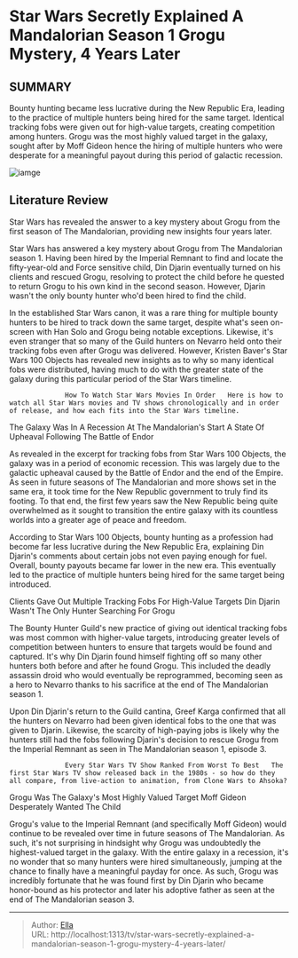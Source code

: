 # Star Wars Secretly Explained A Mandalorian Season 1 Grogu Mystery, 4 Years Later


## SUMMARY 



  Bounty hunting became less lucrative during the New Republic Era, leading to the practice of multiple hunters being hired for the same target.   Identical tracking fobs were given out for high-value targets, creating competition among hunters.   Grogu was the most highly valued target in the galaxy, sought after by Moff Gideon hence the hiring of multiple hunters who were desperate for a meaningful payout during this period of galactic recession.  

![iamge](https://static1.srcdn.com/wordpress/wp-content/uploads/2024/01/grogu-and-mandalorian-season-1.jpg)

## Literature Review
Star Wars has revealed the answer to a key mystery about Grogu from the first season of The Mandalorian, providing new insights four years later.




Star Wars has answered a key mystery about Grogu from The Mandalorian season 1. Having been hired by the Imperial Remnant to find and locate the fifty-year-old and Force sensitive child, Din Djarin eventually turned on his clients and rescued Grogu, resolving to protect the child before he quested to return Grogu to his own kind in the second season. However, Djarin wasn&#39;t the only bounty hunter who&#39;d been hired to find the child.




In the established Star Wars canon, it was a rare thing for multiple bounty hunters to be hired to track down the same target, despite what&#39;s seen on-screen with Han Solo and Grogu being notable exceptions. Likewise, it&#39;s even stranger that so many of the Guild hunters on Nevarro held onto their tracking fobs even after Grogu was delivered. However, Kristen Baver&#39;s Star Wars 100 Objects has revealed new insights as to why so many identical fobs were distributed, having much to do with the greater state of the galaxy during this particular period of the Star Wars timeline.

                  How To Watch Star Wars Movies In Order   Here is how to watch all Star Wars movies and TV shows chronologically and in order of release, and how each fits into the Star Wars timeline.    


 The Galaxy Was In A Recession At The Mandalorian&#39;s Start 
A State Of Upheaval Following The Battle of Endor
          




As revealed in the excerpt for tracking fobs from Star Wars 100 Objects, the galaxy was in a period of economic recession. This was largely due to the galactic upheaval caused by the Battle of Endor and the end of the Empire. As seen in future seasons of The Mandalorian and more shows set in the same era, it took time for the New Republic government to truly find its footing. To that end, the first few years saw the New Republic being quite overwhelmed as it sought to transition the entire galaxy with its countless worlds into a greater age of peace and freedom.

According to Star Wars 100 Objects, bounty hunting as a profession had become far less lucrative during the New Republic Era, explaining Din Djarin&#39;s comments about certain jobs not even paying enough for fuel. Overall, bounty payouts became far lower in the new era. This eventually led to the practice of multiple hunters being hired for the same target being introduced.



 Clients Gave Out Multiple Tracking Fobs For High-Value Targets 
Din Djarin Wasn&#39;t The Only Hunter Searching For Grogu
         




The Bounty Hunter Guild&#39;s new practice of giving out identical tracking fobs was most common with higher-value targets, introducing greater levels of competition between hunters to ensure that targets would be found and captured. It&#39;s why Din Djarin found himself fighting off so many other hunters both before and after he found Grogu. This included the deadly assassin droid who would eventually be reprogrammed, becoming seen as a hero to Nevarro thanks to his sacrifice at the end of The Mandalorian season 1.

Upon Din Djarin&#39;s return to the Guild cantina, Greef Karga confirmed that all the hunters on Nevarro had been given identical fobs to the one that was given to Djarin. Likewise, the scarcity of high-paying jobs is likely why the hunters still had the fobs following Djarin&#39;s decision to rescue Grogu from the Imperial Remnant as seen in The Mandalorian season 1, episode 3. 

                  Every Star Wars TV Show Ranked From Worst To Best   The first Star Wars TV show released back in the 1980s - so how do they all compare, from live-action to animation, from Clone Wars to Ahsoka?    






 Grogu Was The Galaxy&#39;s Most Highly Valued Target 
Moff Gideon Desperately Wanted The Child
          

Grogu&#39;s value to the Imperial Remnant (and specifically Moff Gideon) would continue to be revealed over time in future seasons of The Mandalorian. As such, it&#39;s not surprising in hindsight why Grogu was undoubtedly the highest-valued target in the galaxy. With the entire galaxy in a recession, it&#39;s no wonder that so many hunters were hired simultaneously, jumping at the chance to finally have a meaningful payday for once. As such, Grogu was incredibly fortunate that he was found first by Din Djarin who became honor-bound as his protector and later his adoptive father as seen at the end of The Mandalorian season 3.



---

> Author: [Ella](https://instagram.hk.cn/)  
> URL: http://localhost:1313/tv/star-wars-secretly-explained-a-mandalorian-season-1-grogu-mystery-4-years-later/  

